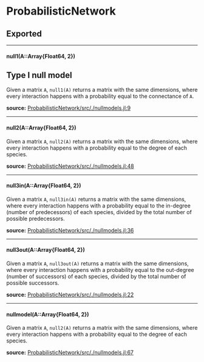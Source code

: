 # ProbabilisticNetwork

## Exported
---

#### null1(A::Array{Float64, 2})
## Type I null model

Given a matrix `A`, `null1(A)` returns a matrix with the same dimensions, where
every interaction happens with a probability equal to the connectance of `A`.


**source:**
[ProbabilisticNetwork/src/./nullmodels.jl:9](https://github.com/PoisotLab/ProbabilisticNetwork.jl/tree/fc3e16dd608472dfe126566e5547389da1735bd2/src/./nullmodels.jl#L9)

---

#### null2(A::Array{Float64, 2})
Given a matrix `A`, `null2(A)` returns a matrix with the same dimensions, where
every interaction happens with a probability equal to the degree of each
species.


**source:**
[ProbabilisticNetwork/src/./nullmodels.jl:48](https://github.com/PoisotLab/ProbabilisticNetwork.jl/tree/fc3e16dd608472dfe126566e5547389da1735bd2/src/./nullmodels.jl#L48)

---

#### null3in(A::Array{Float64, 2})
Given a matrix `A`, `null3in(A)` returns a matrix with the same dimensions,
where every interaction happens with a probability equal to the in-degree
(number of predecessors) of each species, divided by the total number of
possible predecessors.


**source:**
[ProbabilisticNetwork/src/./nullmodels.jl:36](https://github.com/PoisotLab/ProbabilisticNetwork.jl/tree/fc3e16dd608472dfe126566e5547389da1735bd2/src/./nullmodels.jl#L36)

---

#### null3out(A::Array{Float64, 2})
Given a matrix `A`, `null3out(A)` returns a matrix with the same dimensions,
where every interaction happens with a probability equal to the out-degree
(number of successors) of each species, divided by the total number of possible
successors.


**source:**
[ProbabilisticNetwork/src/./nullmodels.jl:22](https://github.com/PoisotLab/ProbabilisticNetwork.jl/tree/fc3e16dd608472dfe126566e5547389da1735bd2/src/./nullmodels.jl#L22)

---

#### nullmodel(A::Array{Float64, 2})
Given a matrix `A`, `null2(A)` returns a matrix with the same dimensions, where
every interaction happens with a probability equal to the degree of each
species.


**source:**
[ProbabilisticNetwork/src/./nullmodels.jl:67](https://github.com/PoisotLab/ProbabilisticNetwork.jl/tree/fc3e16dd608472dfe126566e5547389da1735bd2/src/./nullmodels.jl#L67)


